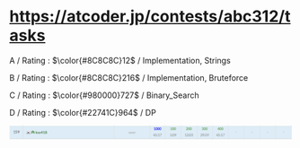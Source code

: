 # https://atcoder.jp/contests/abc312/tasks

A / Rating : $\color{#8C8C8C}12$ / Implementation, Strings

B / Rating : $\color{#8C8C8C}216$ / Implementation, Bruteforce

C / Rating : $\color{#980000}727$ / Binary_Search

D / Rating : $\color{#22741C}964$ / DP

![My Image](https://github.com/kss418/Atcoder/blob/main/ABC/Images/Standings/312.png)
